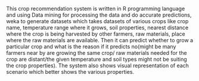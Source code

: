 This crop recommendation system is written in R programming language and using Data mining for processing the data and do accurate predictions, weka to generate datasets which takes datasets of various crops like crop name, temperature range where it grows, soil properties, nearest distance where the crop is being harvested by other farmers, raw materials, place where the raw materials are available.
Then it can predict whether to grow a particular crop and what is the reason if it predicts no(might be many farmers near by are growing the same crop/ raw materials needed for the crop are distant/the given temperature and soil types might not be suiting the crop properties).
The system also shows visual representation of each scenario which better shows the various properties. 
